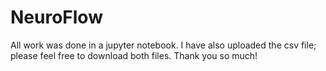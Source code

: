 # NeuroFlow

All work was done in a jupyter notebook. I have also uploaded the csv file; please feel free to download both files. Thank you so much!

